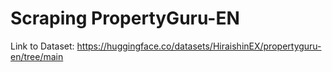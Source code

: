 # Scraping PropertyGuru-EN

Link to Dataset: https://huggingface.co/datasets/HiraishinEX/propertyguru-en/tree/main